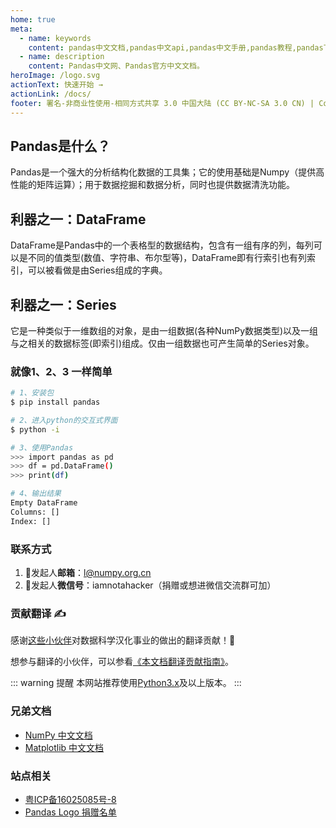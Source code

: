```yaml
---
home: true
meta:
  - name: keywords
    content: pandas中文文档,pandas中文api,pandas中文手册,pandas教程,pandas下载安装,pandas
  - name: description
    content: Pandas中文网、Pandas官方中文文档。
heroImage: /logo.svg
actionText: 快速开始 →
actionLink: /docs/
footer: 署名-非商业性使用-相同方式共享 3.0 中国大陆 (CC BY-NC-SA 3.0 CN) | Copyright © 2019-present Zhi Bing
---
```


<div class="features">
  <div class="feature">
    <h2>Pandas是什么？</h2>
    <p>Pandas是一个强大的分析结构化数据的工具集；它的使用基础是Numpy（提供高性能的矩阵运算）；用于数据挖掘和数据分析，同时也提供数据清洗功能。</p>
  </div>
  <div class="feature">
    <h2>利器之一：DataFrame</h2>
    <p>DataFrame是Pandas中的一个表格型的数据结构，包含有一组有序的列，每列可以是不同的值类型(数值、字符串、布尔型等)，DataFrame即有行索引也有列索引，可以被看做是由Series组成的字典。</p>
  </div>
  <div class="feature">
    <h2>利器之一：Series</h2>
    <p>它是一种类似于一维数组的对象，是由一组数据(各种NumPy数据类型)以及一组与之相关的数据标签(即索引)组成。仅由一组数据也可产生简单的Series对象。</p>
  </div>
</div>

### 就像1、2、3 一样简单

``` bash
# 1、安装包
$ pip install pandas

# 2、进入python的交互式界面
$ python -i

# 3、使用Pandas
>>> import pandas as pd
>>> df = pd.DataFrame() 
>>> print(df)

# 4、输出结果
Empty DataFrame
Columns: []
Index: []
```

### 联系方式

1. 📮发起人**邮箱**：l@numpy.org.cn
1. 📩发起人**微信号**：iamnotahacker（捐赠或想进微信交流群可加）

### 贡献翻译 ✍

感谢[这些小伙伴](https://github.com/teadocs/pandas-cn/graphs/contributors)对数据科学汉化事业的做出的翻译贡献！🙏

想参与翻译的小伙伴，可以参看[《本文档翻译贡献指南》](https://github.com/teadocs/pandas-cn/blob/v0.25.0/Contribution.md)。

::: warning 提醒
本网站推荐使用[Python3.x](https://www.python.org/downloads/)及以上版本。
:::

### 兄弟文档

- [NumPy 中文文档](https://www.numpy.org.cn/)
- [Matplotlib 中文文档](https://www.matplotlib.org.cn/)

### 站点相关

* [粤ICP备16025085号-8](http://www.beian.miit.gov.cn/)
* [Pandas Logo 捐赠名单](/logo/)
